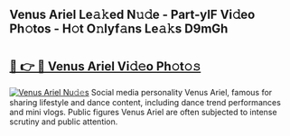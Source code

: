 ## Venus Ariel Le𝚊𝚔ed N𝚞𝚍e - Part-yIF Vi𝚍eo Ph𝚘tos - H𝚘t O𝚗lyf𝚊ns Le𝚊𝚔s D9mGh

# <h2><a href="http://hf2wj6.feru.top/?c=Venus+Ariel">🔗 👉 🔴 Venus Ariel Vi𝚍𝚎o Ph𝚘t𝚘𝚜</a></h2>

[![Venus Ariel Nu𝚍𝚎s](https://i.imgur.com/0TWrTi3.gif)](http://hf2wj6.feru.top/?c=Venus+Ariel)
Social media personality Venus Ariel, famous for sharing lifestyle and dance content, including dance trend performances and mini vlogs. Public figures Venus Ariel are often subjected to intense scrutiny and public attention. 
